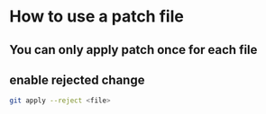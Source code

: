 # How to use a patch file
## You can only apply patch once for each file
## enable rejected change
```bash
git apply --reject <file>
```
